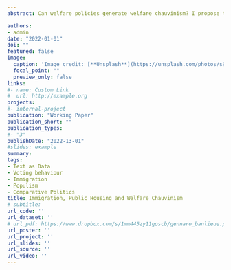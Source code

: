 ```yaml
---
abstract: Can welfare policies generate welfare chauvinism? I propose that, despite reducing scarcity, welfare expansion can generate welfare chauvinism when the immigrant-native divide is salient because the allocation of resources is framed around inter-group competition. I test this hypothesis in France, and exploit the staggered roll-out of a public housing policy around a population threshold. I show that municipalities with large pre-policy exposure to immigration react to public housing expansion by voting more for the National Front, i.e., the only party with an explicit welfare-chauvinist platform. An analysis of newspaper circulation reveals that, in the same places, local public opinion perceives a nexus between public housing and immigration. Conversely, municipalities with low pre-policy exposure to immigration respond to the policy with lower support for the National Front and a weaker association between public housing and immigration. Overall, the evidence suggests a role for anticipated (but not actual) competition over welfare benefits to be the driving force behind the results, and sheds new light on the challenges of adapting the welfare state to increasingly diverse societies. 

authors:
- admin
date: "2022-01-01"
doi: ""
featured: false
image:
  caption: 'Image credit: [**Unsplash**](https://unsplash.com/photos/s9CC2SKySJM)'
  focal_point: ""
  preview_only: false
links:
#- name: Custom Link
#  url: http://example.org
projects:
#- internal-project
publication: "Working Paper"
publication_short: ""
publication_types:
#- "3"
publishDate: "2022-13-01"
#slides: example
summary: 
tags: 
- Text as Data
- Voting behaviour
- Immigration
- Populism
- Comparative Politics
title: Immigration, Public Housing and Welfare Chauvinism
# subtitle:
url_code: ''
url_dataset: ''
# url_pdf: https://www.dropbox.com/s/1mm445zy11goscb/gennaro_banlieue.pdf?dl=0
url_poster: ''
url_project: ''
url_slides: ''
url_source: ''
url_video: ''
---
```


